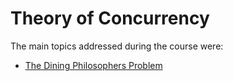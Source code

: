 # Theory of Concurrency

The main topics addressed during the course were:
* [The Dining Philosophers Problem]

[The Dining Philosophers Problem]: https://github.com/pvtrov/theory-of-concurrency/tree/main/TheDiningPhilosophersProblem
